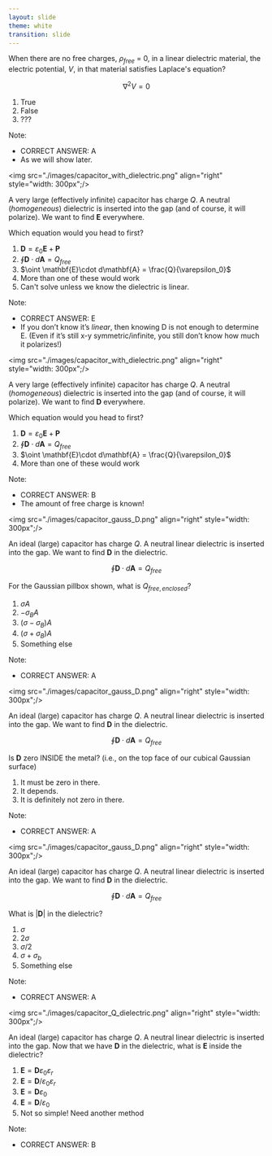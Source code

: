 ```yaml
---
layout: slide
theme: white
transition: slide
---
```


<section data-markdown>

When there are no free charges, $\rho_{free}$ = 0, in a linear dielectric material, the electric potential, $V$, in that material satisfies Laplace's equation?

$$\nabla^2 V = 0$$

1. True
2. False
3. ???

Note:
* CORRECT ANSWER: A
* As we will show later.

</section>

<section data-markdown>

<img src="./images/capacitor_with_dielectric.png" align="right" style="width: 300px";/>


A very large (effectively infinite) capacitor has charge $Q$. A neutral (*homogeneous*) dielectric is inserted into the gap (and of course, it will polarize). We want to find $\mathbf{E}$ everywhere.

Which equation would you head to first?

1. $\mathbf{D} = \varepsilon_0 \mathbf{E} + \mathbf{P}$
2. $\oint \mathbf{D}\cdot d\mathbf{A} = Q_{free}$
3. $\oint \mathbf{E}\cdot d\mathbf{A} = \frac{Q}{\varepsilon_0}$
4. More than one of these would work
5. Can't solve unless we know the dielectric is linear.

Note:
* CORRECT ANSWER: E
* If you don’t know it’s *linear*, then knowing D is not enough to determine E. (Even if it’s still x-y symmetric/infinite, you still don’t know how much it polarizes!)

</section>

<section data-markdown>

<img src="./images/capacitor_with_dielectric.png" align="right" style="width: 300px";/>


A very large (effectively infinite) capacitor has charge $Q$. A neutral (*homogeneous*) dielectric is inserted into the gap (and of course, it will polarize). We want to find $\mathbf{D}$ everywhere.

Which equation would you head to first?

1. $\mathbf{D} = \varepsilon_0 \mathbf{E} + \mathbf{P}$
2. $\oint \mathbf{D}\cdot d\mathbf{A} = Q_{free}$
3. $\oint \mathbf{E}\cdot d\mathbf{A} = \frac{Q}{\varepsilon_0}$
4. More than one of these would work

Note:
* CORRECT ANSWER: B
* The amount of free charge is known!

</section>

<section data-markdown>

<img src="./images/capacitor_gauss_D.png" align="right" style="width: 300px";/>


An  ideal (large) capacitor has charge $Q$. A neutral linear dielectric is inserted into the gap. We want to find $\mathbf{D}$ in the dielectric.

$$\oint \mathbf{D}\cdot d\mathbf{A} = Q_{free}$$

For the Gaussian pillbox shown, what is $Q_{free,enclosed}$?

1. $\sigma A$
2. $-\sigma_B A$
3. $(\sigma-\sigma_B) A$
4. $(\sigma+\sigma_B) A$
5. Something else

Note:
* CORRECT ANSWER: A

</section>

<section data-markdown>

<img src="./images/capacitor_gauss_D.png" align="right" style="width: 300px";/>


An  ideal (large) capacitor has charge $Q$. A neutral linear dielectric is inserted into the gap. We want to find $\mathbf{D}$ in the dielectric.

$$\oint \mathbf{D}\cdot d\mathbf{A} = Q_{free}$$

Is $\mathbf{D}$ zero INSIDE the metal? (i.e., on the top face of our cubical Gaussian surface)

1. It must be zero in there.
2. It depends.
3. It is definitely not zero in there.

Note:
* CORRECT ANSWER: A

</section>

<section data-markdown>

<img src="./images/capacitor_gauss_D.png" align="right" style="width: 300px";/>


An  ideal (large) capacitor has charge $Q$. A neutral linear dielectric is inserted into the gap. We want to find $\mathbf{D}$ in the dielectric.

$$\oint \mathbf{D}\cdot d\mathbf{A} = Q_{free}$$

What is $|\mathbf{D}|$ in the dielectric?

1. $\sigma$
2. $2\sigma$
3. $\sigma/2$
4. $\sigma+\sigma_b$
5. Something else

Note:
* CORRECT ANSWER: A

</section>

<section data-markdown>

<img src="./images/capacitor_Q_dielectric.png" align="right" style="width: 300px";/>


An ideal (large) capacitor has charge $Q$. A neutral linear dielectric is inserted into the gap. Now that we have $\mathbf{D}$ in the dielectric, what is $\mathbf{E}$ inside the dielectric?


1. $\mathbf{E} = \mathbf{D} \varepsilon_0 \varepsilon_r$
2. $\mathbf{E} = \mathbf{D}/\varepsilon_0 \varepsilon_r$
3. $\mathbf{E} = \mathbf{D} \varepsilon_0$
4. $\mathbf{E} = \mathbf{D}/\varepsilon_0$
5. Not so simple! Need another method


Note:
* CORRECT ANSWER: B

</section>
